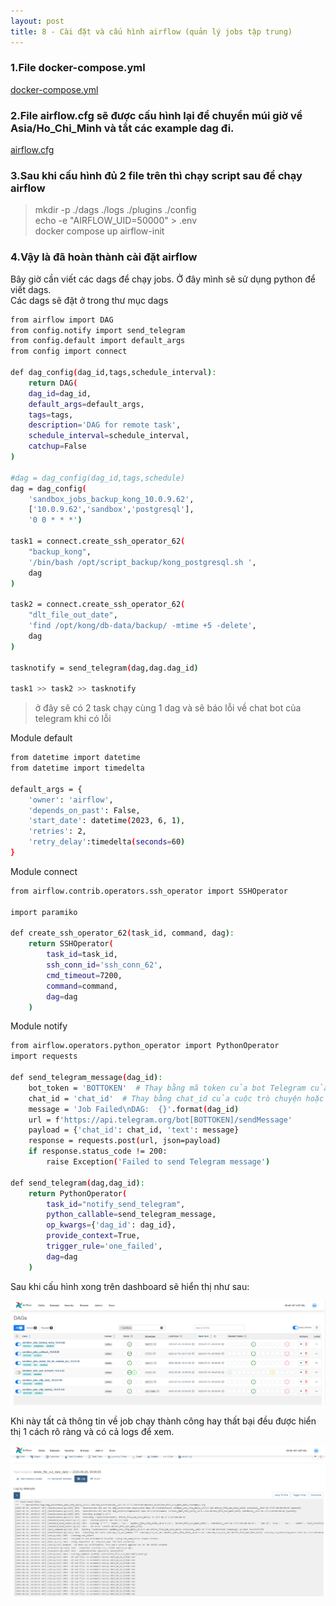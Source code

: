 ```yaml
---
layout: post
title: 8 - Cài đặt và cấu hình airflow (quản lý jobs tập trung)
---
```

### 1.File docker-compose.yml 
[docker-compose.yml](/file/airflow/docker-compose.yml)

### 2.File airflow.cfg sẽ được cấu hình lại để chuyển múi giờ về Asia/Ho_Chi_Minh và tắt các example dag đi. 
[airflow.cfg](/file/airflow/airflow.cfg)

### 3.Sau khi cấu hình đủ 2 file trên thì chạy script sau để chạy airflow
> mkdir -p ./dags ./logs ./plugins ./config \
echo -e "AIRFLOW_UID=50000" > .env \
docker compose up airflow-init 

### 4.Vậy là đã hoàn thành cài đặt airflow 
Bây giờ cần viết các dags để chạy jobs. Ở đây mình sẽ sử dụng python để viết dags. \
Các dags sẽ đặt ở trong thư mục dags

```bash
from airflow import DAG
from config.notify import send_telegram
from config.default import default_args
from config import connect 

def dag_config(dag_id,tags,schedule_interval):
    return DAG(
    dag_id=dag_id,
    default_args=default_args,
    tags=tags,
    description='DAG for remote task',
    schedule_interval=schedule_interval,
    catchup=False
)

#dag = dag_config(dag_id,tags,schedule)
dag = dag_config(
    'sandbox_jobs_backup_kong_10.0.9.62',
    ['10.0.9.62','sandbox','postgresql'],
    '0 0 * * *')

task1 = connect.create_ssh_operator_62(
    "backup_kong",
    '/bin/bash /opt/script_backup/kong_postgresql.sh ',
    dag
)

task2 = connect.create_ssh_operator_62(
    "dlt_file_out_date",
    'find /opt/kong/db-data/backup/ -mtime +5 -delete',
    dag
)

tasknotify = send_telegram(dag,dag.dag_id)

task1 >> task2 >> tasknotify
```

> ở đây sẽ có 2 task chạy cùng 1 dag và sẽ báo lỗi về chat bot của telegram khi có lỗi 

Module default

```bash
from datetime import datetime
from datetime import timedelta

default_args = {
    'owner': 'airflow',
    'depends_on_past': False,
    'start_date': datetime(2023, 6, 1),
    'retries': 2,
    'retry_delay':timedelta(seconds=60)
}
```
Module connect

```bash
from airflow.contrib.operators.ssh_operator import SSHOperator

import paramiko

def create_ssh_operator_62(task_id, command, dag):
    return SSHOperator(
        task_id=task_id,
        ssh_conn_id='ssh_conn_62',
        cmd_timeout=7200,
        command=command,
        dag=dag
    )

```

Module notify
```bash
from airflow.operators.python_operator import PythonOperator
import requests

def send_telegram_message(dag_id):
    bot_token = 'BOTTOKEN'  # Thay bằng mã token của bot Telegram của bạn
    chat_id = 'chat_id'  # Thay bằng chat_id của cuộc trò chuyện hoặc nhóm bạn muốn gửi thông báo đến
    message = 'Job Failed\nDAG:  {}'.format(dag_id)
    url = f'https://api.telegram.org/bot[BOTTOKEN]/sendMessage'
    payload = {'chat_id': chat_id, 'text': message}
    response = requests.post(url, json=payload)
    if response.status_code != 200:
        raise Exception('Failed to send Telegram message')

def send_telegram(dag,dag_id):
    return PythonOperator(
        task_id="notify_send_telegram",
        python_callable=send_telegram_message,
        op_kwargs={'dag_id': dag_id},
        provide_context=True,
        trigger_rule='one_failed',
        dag=dag
    )
```

Sau khi cấu hình xong trên dashboard sẽ hiển thị như sau:

![images](/images/airflow-sandbox.png )

Khi này tất cả thông tin về job chạy thành công hay thất bại đều được hiển thị 1 cách rõ ràng và có cả logs để xem.

![images](/images/airflow-logs.png )